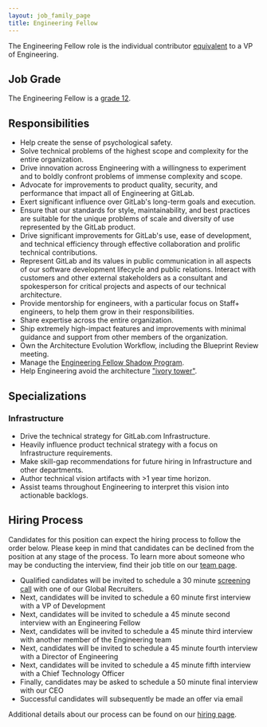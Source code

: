 ```yaml
---
layout: job_family_page
title: Engineering Fellow
---
```


The Engineering Fellow role is the individual contributor [equivalent](/handbook/company/team/structure/#layers) to a VP of Engineering.

## Job Grade

The Engineering Fellow is a [grade 12](/handbook/total-rewards/compensation/compensation-calculator/#gitlab-job-grades).

## Responsibilities

* Help create the sense of psychological safety.
* Solve technical problems of the highest scope and complexity for the entire organization.
* Drive innovation across Engineering with a willingness to experiment and to boldly confront problems of immense complexity and scope.
* Advocate for improvements to product quality, security, and performance that impact all of Engineering at GitLab.
* Exert significant influence over GitLab's long-term goals and execution.
* Ensure that our standards for style, maintainability, and best practices are suitable for the unique problems of scale and diversity of use represented by the GitLab product.
* Drive significant improvements for GitLab's use, ease of development, and technical efficiency through effective collaboration and prolific technical contributions.
* Represent GitLab and its values in public communication in all aspects of our software development lifecycle and public relations. Interact with customers and other external stakeholders as a consultant and spokesperson for critical projects and aspects of our technical architecture.
* Provide mentorship for engineers, with a particular focus on Staff+ engineers, to help them grow in their responsibilities.
* Share expertise across the entire organization.
* Ship extremely high-impact features and improvements with minimal guidance and support from other members of the organization.
* Own the Architecture Evolution Workflow, including the Blueprint Review meeting.
* Manage the [Engineering Fellow Shadow Program](/handbook/engineering/fellow/shadow/).
* Help Engineering avoid the architecture ["ivory tower"](https://en.wikipedia.org/wiki/Ivory_tower).

## Specializations

### Infrastructure

* Drive the technical strategy for GitLab.com Infrastructure.
* Heavily influence product technical strategy with a focus on Infrastructure requirements.
* Make skill-gap recommendations for future hiring in Infrastructure and other departments.
* Author technical vision artifacts with >1 year time horizon.
* Assist teams throughout Engineering to interpret this vision into actionable backlogs.

## Hiring Process
Candidates for this position can expect the hiring process to follow the order below. Please keep in mind that candidates can be declined from the position at any stage of the process. To learn more about someone who may be conducting the interview, find their job title on our [team page](/company/team/).
* Qualified candidates will be invited to schedule a 30 minute [screening call](/handbook/hiring/interviewing/#screening-call) with one of our Global Recruiters.
* Next, candidates will be invited to schedule a 60 minute first interview with a VP of Development
* Next, candidates will be invited to schedule a 45 minute second interview with an Engineering Fellow
* Next, candidates will be invited to schedule a 45 minute third interview with another member of the Engineering team
* Next, candidates will be invited to schedule a 45 minute fourth interview with a Director of Engineering
* Next, candidates will be invited to schedule a 45 minute fifth interview with a Chief Technology Officer
* Finally, candidates may be asked to schedule a 50 minute final interview with our CEO
* Successful candidates will subsequently be made an offer via email

Additional details about our process can be found on our [hiring page](/handbook/hiring/).
